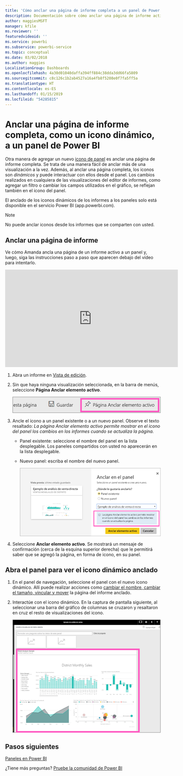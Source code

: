```yaml
---
title: 'Cómo anclar una página de informe completa a un panel de Power BI '
description: Documentación sobre cómo anclar una página de informe activo completa a un panel de Power BI desde un informe.
author: maggiesMSFT
manager: kfile
ms.reviewer: ''
featuredvideoid: ''
ms.service: powerbi
ms.subservice: powerbi-service
ms.topic: conceptual
ms.date: 03/02/2018
ms.author: maggies
LocalizationGroup: Dashboards
ms.openlocfilehash: 4a30d01040daffa394ff884c38dda3dd66fa5809
ms.sourcegitcommit: c8c126c1b2ab4527a16a4fb8f5208e0f7fa5ff5a
ms.translationtype: HT
ms.contentlocale: es-ES
ms.lasthandoff: 01/15/2019
ms.locfileid: "54285815"
---
```

# <a name="pin-an-entire-report-page-as-a-live-tile-to-a-power-bi-dashboard"></a>Anclar una página de informe completa, como un icono dinámico, a un panel de Power BI
Otra manera de agregar un nuevo [icono de panel](consumer/end-user-tiles.md) es anclar una página de informe completa. Se trata de una manera fácil de anclar más de una visualización a la vez.  Además, al anclar una página completa, los iconos son *dinámicos* y puede interactuar con ellos desde el panel. Los cambios realizados en cualquiera de las visualizaciones del editor de informes, como agregar un filtro o cambiar los campos utilizados en el gráfico, se reflejan también en el icono del panel.  

El anclado de los iconos dinámicos de los informes a los paneles solo está disponible en el servicio Power BI (app.powerbi.com).

> [!NOTE]
> No puede anclar iconos desde los informes que se comparten con usted.
> 
> 

## <a name="pin-a-report-page"></a>Anclar una página de informe
Ve cómo Amanda ancla una página de un informe activo a un panel y, luego, siga las instrucciones paso a paso que aparecen debajo del vídeo para intentarlo.

<iframe width="560" height="315" src="https://www.youtube.com/embed/EzhfBpPboPA" frameborder="0" allowfullscreen></iframe>


1. Abra un informe en [Vista de edición](service-interact-with-a-report-in-editing-view.md).
2. Sin que haya ninguna visualización seleccionada, en la barra de menús, seleccione **Página Anclar elemento activo**.
   
   ![Icono de Página Anclar elemento activo](media/service-dashboard-pin-live-tile-from-report/pbi-pin-live-page.png) 
3. Ancle el icono a un panel existente o a un nuevo panel. Observe el texto resaltado: *La página Anclar elemento activo permite mostrar en el icono del panel los cambios en los informes cuando se actualiza la página.*
   
   * Panel existente: seleccione el nombre del panel en la lista desplegable. Los paneles compartidos con usted no aparecerán en la lista desplegable.
   * Nuevo panel: escriba el nombre del nuevo panel.
     
     ![Cuadro de diálogo Anclar al panel](media/service-dashboard-pin-live-tile-from-report/pbi-pin-live-page-dialog.png)
4. Seleccione **Anclar elemento activo**. Se mostrará un mensaje de confirmación (cerca de la esquina superior derecha) que le permitirá saber que se agregó la página, en forma de icono, en su panel.

## <a name="open-the-dashboard-to-see-the-pinned-live-tile"></a>Abra el panel para ver el icono dinámico anclado
1. En el panel de navegación, seleccione el panel con el nuevo icono dinámico. Allí puede realizar acciones como [cambiar el nombre, cambiar el tamaño, vincular y mover](service-dashboard-edit-tile.md) la página del informe anclado.  
2. Interactúe con el icono dinámico.  En la captura de pantalla siguiente, al seleccionar una barra del gráfico de columnas se cruzaron y resaltaron en cruz el resto de visualizaciones del icono.
   
    ![Paneles con un icono dinámico](media/service-dashboard-pin-live-tile-from-report/pbi-live-tile.png)

## <a name="next-steps"></a>Pasos siguientes
[Paneles en Power BI](consumer/end-user-dashboards.md)

¿Tiene más preguntas? [Pruebe la comunidad de Power BI](http://community.powerbi.com/)

